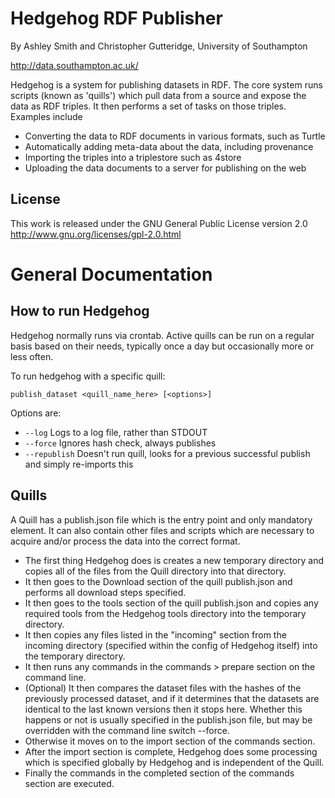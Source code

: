 Hedgehog RDF Publisher
======================

By Ashley Smith and Christopher Gutteridge, University of Southampton

http://data.southampton.ac.uk/

Hedgehog is a system for publishing datasets in RDF. The core system runs
scripts (known as 'quills') which pull data from a source and expose the
data as RDF triples. It then performs a set of tasks on those triples.
Examples include

* Converting the data to RDF documents in various formats, such as Turtle
* Automatically adding meta-data about the data, including provenance
* Importing the triples into a triplestore such as 4store
* Uploading the data documents to a server for publishing on the web

License
-------
This work is released under the GNU General Public License version 2.0
http://www.gnu.org/licenses/gpl-2.0.html


General Documentation
=====================

How to run Hedgehog
-------------------

Hedgehog normally runs via crontab. Active quills can be run on a regular
basis based on their needs, typically once a day but occasionally more
or less often. 

To run hedgehog with a specific quill: 

    publish_dataset <quill_name_here> [<options>]

Options are:

* ```--log``` Logs to a log file, rather than STDOUT
* ```--force``` Ignores hash check, always publishes
* ```--republish``` Doesn't run quill, looks for a previous successful
  publish and simply re-imports this

Quills
------

A Quill has a publish.json file which is the entry point and only mandatory
element. It can also contain other files and scripts which are necessary to
acquire and/or process the data into the correct format.

* The first thing Hedgehog does is creates a new temporary directory and
  copies all of the files from the Quill directory into that directory.
* It then goes to the Download section of the quill publish.json and
  performs all download steps specified.
* It then goes to the tools section of the quill publish.json and copies
  any required tools from the Hedgehog tools directory into the temporary
  directory.
* It then copies any files listed in the "incoming" section from the
  incoming directory (specified within the config of Hedgehog itself) into
  the temporary directory.
* It then runs any commands in the commands > prepare section on the command
  line.
* (Optional) It then compares the dataset files with the hashes of the
  previously processed dataset, and if it determines that the datasets are
  identical to the last known versions then it stops here. Whether this happens
  or not is usually specified in the publish.json file, but may be overridden
  with the command line switch --force.
* Otherwise it moves on to the import section of the commands section.
* After the import section is complete, Hedgehog does some processing which
  is specified globally by Hedgehog and is independent of the Quill.
* Finally the commands in the completed section of the commands section are
  executed.

